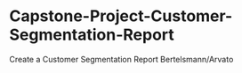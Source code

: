 # Capstone-Project-Customer-Segmentation-Report
Create a Customer Segmentation Report Bertelsmann/Arvato 
